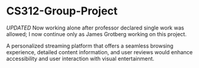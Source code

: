 # CS312-Group-Project
*UPDATED* Now working alone after professor declared single work was allowed; I now continue only as James Grotberg working on this project.

A personalized streaming platform that offers a seamless browsing experience, detailed content information, and user reviews would enhance accessibility and user interaction with visual entertainment.
